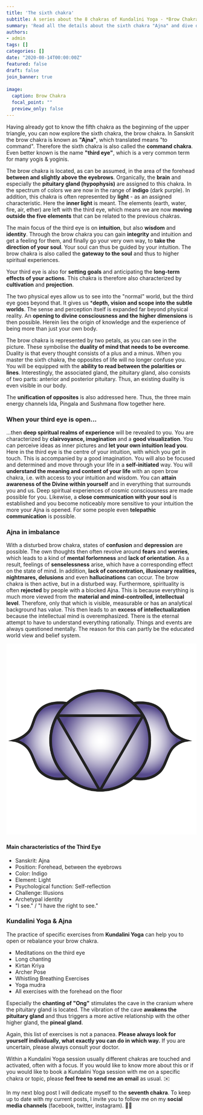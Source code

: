 ```yaml
---
title: 'The sixth chakra'
subtitle: A series about the 8 chakras of Kundalini Yoga - *Brow Chakra* / *Third Eye*
summary: 'Read all the details about the sixth chakra "Ajna" and dive deeper into the upper triangle. The main attention here is on intuition and the connection to your soul.'
authors: 
- admin
tags: []
categories: []
date: "2020-08-14T00:00:00Z"
featured: false
draft: false
join_banner: true

image:
  caption: Brow Chakra
  focal_point: ""
  preview_only: false
---
```


Having already got to know the fifth chakra as the beginning of the upper triangle, you can now explore the sixth chakra, the brow chakra. In Sanskrit the brow chakra is known as **"Ajna"**, which translated means "to command". Therefore the sixth chakra is also called the **command chakra**. Even better known is the name **"third eye"**, which is a very common term for many yogis & yoginis. 

The brow chakra is located, as can be assumed, in the area of the forehead **between and slightly above the eyebrows**. Organically, the **brain** and especially the **pituitary gland (hypophysis)** are assigned to this chakra. 
In the spectrum of colors we are now in the range of **indigo** (dark purple). In addition, this chakra is often represented by **light** - as an assigned characteristic. Here the **inner light** is meant.
The elements (earth, water, fire, air, ether) are left with the third eye, which means we are now **moving outside the five elements** that can be related to the previous chakras.

The main focus of the third eye is on **intuition**, but also **wisdom** and **identity**. Through the brow chakra you can gain **integrity** and intuition and get a feeling for them, and finally go your very own way, to **take the direction of your soul**. Your soul can thus be guided by your intuition. The brow chakra is also called the **gateway to the soul** and thus to higher spiritual experiences. 

Your third eye is also for **setting goals** and anticipating the **long-term effects of your actions**. This chakra is therefore also characterized by **cultivation** and **projection**. 

The two physical eyes allow us to see into the "normal" world, but the third eye goes beyond that. It gives us ***depth, vision and scope into the subtle worlds**. The sense and perception itself is expanded far beyond physical reality. An **opening to divine consciousness and the higher dimensions** is then possible. Herein lies the origin of knowledge and the experience of being more than just your own body. 

The brow chakra is represented by two petals, as you can see in the picture. These symbolise the **duality of mind that needs to be overcome**. Duality is that every thought consists of a plus and a minus. When you master the sixth chakra, the opposites of life will no longer confuse you. You will be equipped with the **ability to read between the polarities or lines**. Interestingly, the associated gland, the pituitary gland, also consists of two parts: anterior and posterior pituitary. Thus, an existing duality is even visible in our body. 

The **unification of opposites** is also addressed here. Thus, the three main energy channels Ida, Pingala and Sushmana flow together here. 

### When your third eye is open... 

...then **deep spiritual realms of experience** will be revealed to you. You are characterized by **clairvoyance, imagination** and a **good visualization**. You can perceive ideas as inner pictures and **let your own intuition lead you**. Here in the third eye is the centre of your intuition, with which you get in touch. This is accompanied by a good imagination. 
You will also be focused and determined and move through your life in a **self-initiated** way. 
You will **understand the meaning and content of your life** with an open brow chakra, i.e. with access to your intuition and wisdom. You can **attain awareness of the Divine within yourself** and in everything that surrounds you and us. Deep spiritual experiences of cosmic consciousness are made possible for you. Likewise, a **close communication with your soul** is established and you become noticeably more sensitive to your intuition the more your Ajna is opened. For some people even **telepathic communication** is possible.

### Ajna in imbalance

With a disturbed brow chakra, states of **confusion** and **depression** are possible. The own thoughts then often revolve around **fears** and **worries**, which leads to a kind of **mental forlornness** and **lack of orientation**. As a result, feelings of **senselessness** arise, which have a corresponding effect on the state of mind. 
In addition, **lack of concentration, illusionary realities, nightmares, delusions** and even **hallucinations** can occur. The brow chakra is then active, but in a disturbed way. 
Furthermore, spirituality is often **rejected** by people with a blocked Ajna. This is because everything is much more viewed from the **material and mind-controlled, intellectual level**. Therefore, only that which is visible, measurable or has an analytical background has value. This then leads to an **excess of intellectualization** because the intellectual mind is overemphasized. There is the eternal attempt to have to understand everything rationally. Things and events are always questioned mentally. The reason for this can partly be the educated world view and belief system. 

![Ajna](Ajna.png)

#### Main characteristics of the Third Eye 

- Sanskrit: Ajna
- Position: Forehead, between the eyebrows
- Color: Indigo
- Element: Light
- Psychological function: Self-reflection
- Challenge: Illusions
- Archetypal identity
- "I see." / "I have the right to see."

### Kundalini Yoga & Ajna

The practice of specific exercises from **Kundalini Yoga** can help you to open or rebalance your brow chakra. 

- Meditations on the third eye
- Long chanting
- Kirtan Kriya
- Archer Pose
- Whistling Breathing Exercises
- Yoga mudra
- All exercises with the forehead on the floor 

Especially the **chanting of "Ong"** stimulates the cave in the cranium where the pituitary gland is located. 
The vibration of the cave **awakens the pituitary gland** and thus triggers a more active relationship with the other higher gland, the **pineal gland**. 

Again, this list of exercises is not a panacea. **Please always look for yourself individually, what exactly you can do in which way.** If you are uncertain, please always consult your doctor. 

Within a Kundalini Yoga session usually different chakras are touched and activated, often with a focus. If you would like to know more about this or if you would like to book a Kundalini Yoga session with me on a specific chakra or topic, please **feel free to send me an email** as usual. ✉️

In my next blog post I will dedicate myself to the **seventh chakra**. To keep up to date with my current posts, I invite you to follow me on my **social media channels** (facebook, twitter, instagram). 🙏🏽
